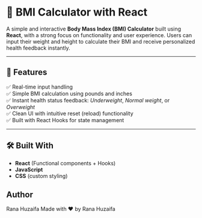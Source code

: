 # 🧮 BMI Calculator with React

A simple and interactive **Body Mass Index (BMI) Calculator** built using **React**, with a strong focus on functionality and user experience. Users can input their weight and height to calculate their BMI and receive personalized health feedback instantly.

---

## 📂 Features

✅ Real-time input handling  
✅ Simple BMI calculation using pounds and inches  
✅ Instant health status feedback: _Underweight_, _Normal weight_, or _Overweight_  
✅ Clean UI with intuitive reset (reload) functionality  
✅ Built with React Hooks for state management  

---

## 🛠️ Built With

- **React** (Functional components + Hooks)
- **JavaScript**
- **CSS** (custom styling)

## Author
Rana Huzaifa
Made with ❤️ by Rana Huzaifa